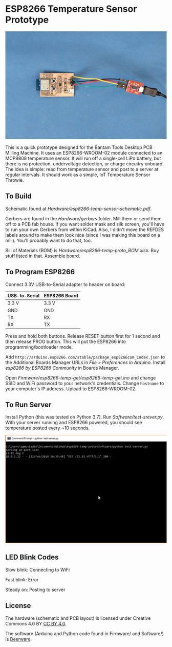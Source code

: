 ESP8266 Temperature Sensor Prototype
====================================

![ESP8266-WROOM-02 Temperature Sensor Throwie](https://raw.githubusercontent.com/ShawnHymel/esp8266-temp-proto/master/Images/esp8266-throwie-programming.jpg)

This is a quick prototype designed for the Bantam Tools Desktop PCB Milling Machine. It uses an ESP8266-WROOM-02 module connected to an MCP9808 temperature sensor. It will run off a single-cell LiPo battery, but there is no protection, undervoltage detection, or charge circuitry onboard. The idea is simple: read from temperature sensor and post to a server at regular intervals. It should work as a simple, IoT Temperature Sensor Throwie.

To Build
--------

Schematic found at *Hardware/esp8266-temp-sensor-schematic.pdf*.

Gerbers are found in the *Hardware/gerbers* folder. Mill them or send them off to a PCB fab house. If you want solder mask and silk screen, you'll have to run your own Gerbers from within KiCad. Also, I didn't move the REFDES labels around to make them look nice (since I was making this board on a mill). You'll probably want to do that, too.

Bill of Materials (BOM) is *Hardware/esp8266-temp-proto_BOM.xlsx*. Buy stuff listed in that. Assemble board.

To Program ESP8266
------------------

Connect 3.3V USB-to-Serial adapter to header on board:

| USB-to-Serial | ESP8266 Board |
| ------------- | ------------- |
|     3.3 V     |     3.3 V     |
|      GND      |      GND      |
|       TX      |       RX      |
|       RX      |       TX      |

Press and hold both buttons. Release RESET button first for 1 second and then release PROG button. This will put the ESP8266 into programming/bootloader mode.

Add `http://arduino.esp8266.com/stable/package_esp8266com_index.json` to the Additional Boards Manager URLs in *File > Preferences in Arduino*. Install *esp8266 by ESP8266 Community* in Boards Manager.

Open *Firmware/esp8266-temp-get/esp8266-temp-get.ino* and change SSID and WiFi password to your network's credentials. Change `hostname` to your computer's IP address. Upload to ESP8266-WROOM-02.

To Run Server
-------------

Install Python (this was tested on Python 3.7). Run *Software/test-srever.py*. With your server running and ESP8266 powered, you should see temperature posted every ~10 seconds.

![Temperature Sensor Throwie posting to server console](https://raw.githubusercontent.com/ShawnHymel/esp8266-temp-proto/master/Images/server-console-throwie.jpg)

LED Blink Codes
---------------

Slow blink: Connecting to WiFi

Fast blink: Error

Steady on: Posting to server

License
-------

The hardware (schematic and PCB layout) is licensed under Creative Commons 4.0 BY [CC BY 4.0](https://creativecommons.org/licenses/by/4.0/).

The software (Arduino and Python code found in Firmware/ and Software/) is [Beerware](https://en.wikipedia.org/wiki/Beerware).